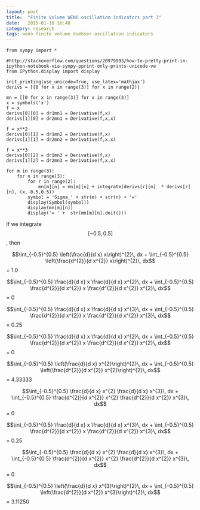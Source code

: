 ```yaml
---
layout: post
title:  "Finite Volume WENO oscillation indicators part 3"
date:   2015-01-16 16:40
category: research 
tags: weno finite volume dumbser oscillation indicators 
---
```



~~~
from sympy import *

#http://stackoverflow.com/questions/20979993/how-to-pretty-print-in-ipython-notebook-via-sympy-pprint-only-prints-unicode-ve
from IPython.display import display

init_printing(use_unicode=True, use_latex='mathjax')
derivs = [[0 for x in range(3)] for x in range(2)] 

mn = [[0 for x in range(3)] for x in range(3)] 
x = symbols('x')
f = x
derivs[0][0] = dr1mn1 = Derivative(f,x)
derivs[1][0] = dr2mn1 = Derivative(f,x,x)

f = x**2
derivs[0][1] = dr1mn2 = Derivative(f,x)
derivs[1][1] = dr2mn2 = Derivative(f,x,x)

f = x**3
derivs[0][2] = dr1mn3 = Derivative(f,x)
derivs[1][2] = dr2mn3 = Derivative(f,x,x)

for m in range(3):
    for n in range(3):
        for r in range(2):
            mn[m][n] = mn[m][n] + integrate(derivs[r][m]  * derivs[r][n], (x,-0.5,0.5))
        symbol = 'Sigma_' + str(m) + str(n) + '='
        display(Symbol(symbol))
        display(mn[m][n])
        display('= ' +  str(mn[m][n].doit()))
~~~



If we integrate $$[-0.5,0.5]$$, then 

$$\int_{-0.5}^{0.5} \left(\frac{d}{d x} x\right)^{2}\, dx + \int_{-0.5}^{0.5} \left(\frac{d^{2}}{d x^{2}}  x\right)^{2}\, dx$$ = 1.0

$$\int_{-0.5}^{0.5} \frac{d}{d x} x \frac{d}{d x} x^{2}\, dx + \int_{-0.5}^{0.5} \frac{d^{2}}{d x^{2}}  x \frac{d^{2}}{d x^{2}}  x^{2}\, dx$$ = 0

$$\int_{-0.5}^{0.5} \frac{d}{d x} x \frac{d}{d x} x^{3}\, dx + \int_{-0.5}^{0.5} \frac{d^{2}}{d x^{2}}  x \frac{d^{2}}{d x^{2}}  x^{3}\, dx$$ = 0.25

$$\int_{-0.5}^{0.5} \frac{d}{d x} x \frac{d}{d x} x^{2}\, dx + \int_{-0.5}^{0.5} \frac{d^{2}}{d x^{2}}  x \frac{d^{2}}{d x^{2}}  x^{2}\, dx$$ = 0

$$\int_{-0.5}^{0.5} \left(\frac{d}{d x} x^{2}\right)^{2}\, dx + \int_{-0.5}^{0.5} \left(\frac{d^{2}}{d x^{2}}  x^{2}\right)^{2}\, dx$$ = 4.33333

$$\int_{-0.5}^{0.5} \frac{d}{d x} x^{2} \frac{d}{d x} x^{3}\, dx + \int_{-0.5}^{0.5} \frac{d^{2}}{d x^{2}}  x^{2} \frac{d^{2}}{d x^{2}}  x^{3}\, dx$$ = 0

$$\int_{-0.5}^{0.5} \frac{d}{d x} x \frac{d}{d x} x^{3}\, dx + \int_{-0.5}^{0.5} \frac{d^{2}}{d x^{2}}  x \frac{d^{2}}{d x^{2}}  x^{3}\, dx$$ = 0.25

$$\int_{-0.5}^{0.5} \frac{d}{d x} x^{2} \frac{d}{d x} x^{3}\, dx + \int_{-0.5}^{0.5} \frac{d^{2}}{d x^{2}}  x^{2} \frac{d^{2}}{d x^{2}}  x^{3}\, dx$$ = 0

$$\int_{-0.5}^{0.5} \left(\frac{d}{d x} x^{3}\right)^{2}\, dx + \int_{-0.5}^{0.5} \left(\frac{d^{2}}{d x^{2}}  x^{3}\right)^{2}\, dx$$ = 3.11250

